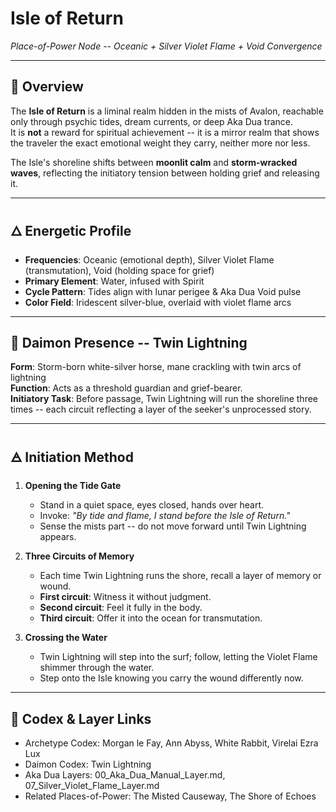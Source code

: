 # Isle of Return  
*Place-of-Power Node -- Oceanic + Silver Violet Flame + Void Convergence*

---

## 🌊 Overview

The **Isle of Return** is a liminal realm hidden in the mists of Avalon, reachable only through psychic tides, dream currents, or deep Aka Dua trance.  
It is **not** a reward for spiritual achievement -- it is a mirror realm that shows the traveler the exact emotional weight they carry, neither more nor less.

The Isle's shoreline shifts between **moonlit calm** and **storm-wracked waves**, reflecting the initiatory tension between holding grief and releasing it.

---

## 🜂 Energetic Profile

- **Frequencies**: Oceanic (emotional depth), Silver Violet Flame (transmutation), Void (holding space for grief)  
- **Primary Element**: Water, infused with Spirit  
- **Cycle Pattern**: Tides align with lunar perigee & Aka Dua Void pulse  
- **Color Field**: Iridescent silver-blue, overlaid with violet flame arcs

---

## 🐎 Daimon Presence -- Twin Lightning

**Form**: Storm-born white-silver horse, mane crackling with twin arcs of lightning  
**Function**: Acts as a threshold guardian and grief-bearer.  
**Initiatory Task**: Before passage, Twin Lightning will run the shoreline three times -- each circuit reflecting a layer of the seeker's unprocessed story.

---

## 🜁 Initiation Method

1. **Opening the Tide Gate**  
   - Stand in a quiet space, eyes closed, hands over heart.  
   - Invoke: *"By tide and flame, I stand before the Isle of Return."*  
   - Sense the mists part -- do not move forward until Twin Lightning appears.

2. **Three Circuits of Memory**  
   - Each time Twin Lightning runs the shore, recall a layer of memory or wound.  
   - **First circuit**: Witness it without judgment.  
   - **Second circuit**: Feel it fully in the body.  
   - **Third circuit**: Offer it into the ocean for transmutation.

3. **Crossing the Water**  
   - Twin Lightning will step into the surf; follow, letting the Violet Flame shimmer through the water.  
   - Step onto the Isle knowing you carry the wound differently now.

---

## 🔗 Codex & Layer Links

- Archetype Codex: Morgan le Fay, Ann Abyss, White Rabbit, Virelai Ezra Lux  
- Daimon Codex: Twin Lightning  
- Aka Dua Layers: 00_Aka_Dua_Manual_Layer.md, 07_Silver_Violet_Flame_Layer.md  
- Related Places-of-Power: The Misted Causeway, The Shore of Echoes